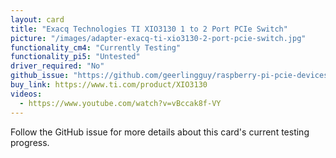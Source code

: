 ```yaml
---
layout: card
title: "Exacq Technologies TI XIO3130 1 to 2 Port PCIe Switch"
picture: "/images/adapter-exacq-ti-xio3130-2-port-pcie-switch.jpg"
functionality_cm4: "Currently Testing"
functionality_pi5: "Untested"
driver_required: "No"
github_issue: "https://github.com/geerlingguy/raspberry-pi-pcie-devices/issues/14"
buy_link: https://www.ti.com/product/XIO3130
videos:
  - https://www.youtube.com/watch?v=vBccak8f-VY
---
```

Follow the GitHub issue for more details about this card's current testing progress.
